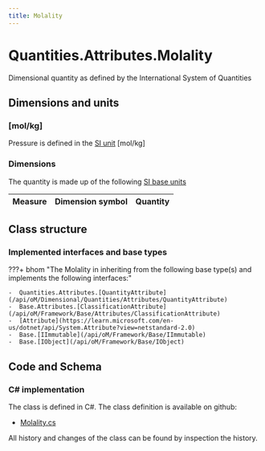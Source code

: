 ```yaml
---
title: Molality
---
```


# Quantities.Attributes.Molality

Dimensional quantity as defined by the International System of Quantities

## Dimensions and units

### [mol/kg]

Pressure is defined in the [SI unit](https://bhom.xyz/documentation/BHoM_oM/BHoM-Units-conventions/) [mol/kg]

### Dimensions

The quantity is made up of the following [SI base units](https://en.wikipedia.org/wiki/SI_base_unit)

| Measure        | Dimension symbol | Quantity |
|------------------|--------|----------|


## Class structure

### Implemented interfaces and base types

???+ bhom "The Molality in inheriting from the following base type(s) and implements the following interfaces:"

    -  Quantities.Attributes.[QuantityAttribute](/api/oM/Dimensional/Quantities/Attributes/QuantityAttribute)
    -  Base.Attributes.[ClassificationAttribute](/api/oM/Framework/Base/Attributes/ClassificationAttribute)
    -  [Attribute](https://learn.microsoft.com/en-us/dotnet/api/System.Attribute?view=netstandard-2.0)
    -  Base.[IImmutable](/api/oM/Framework/Base/IImmutable)
    -  Base.[IObject](/api/oM/Framework/Base/IObject)




## Code and Schema

### C# implementation

The class is defined in C#. The class definition is available on github:

- [Molality.cs](https://github.com/BHoM/BHoM/blob/develop/Quantities_oM/Attributes\Molality.cs)

All history and changes of the class can be found by inspection the history.
